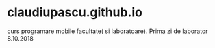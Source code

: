 # claudiupascu.github.io
curs programare mobile facultate( si laboratoare).
Prima zi de laborator 8.10.2018
